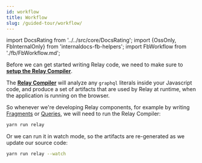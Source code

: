 ```yaml
---
id: workflow
title: Workflow
slug: /guided-tour/workflow/
---
```


import DocsRating from '../../src/core/DocsRating';
import {OssOnly, FbInternalOnly} from 'internaldocs-fb-helpers';
import FbWorkflow from './fb/FbWorkflow.md';

<FbInternalOnly>
  <FbWorkflow />
</FbInternalOnly>

<OssOnly>

Before we can get started writing Relay code, we need to make sure to **[setup the Relay Compiler](../../getting-started/installation-and-setup/#set-up-relay-compiler)**.

The **[Relay Compiler](../../guides/compiler/)** will analyze any `graphql` literals inside your Javascript code, and produce a set of artifacts that are used by Relay at runtime, when the application is running on the browser.

So whenever we're developing Relay components, for example by writing [Fragments](../rendering/fragments/) or [Queries](../rendering/queries/), we will need to run the Relay Compiler:

```sh
yarn run relay
```

Or we can run it in watch mode, so the artifacts are re-generated as we update our source code:

```sh
yarn run relay --watch
```

</OssOnly>

<DocsRating />
